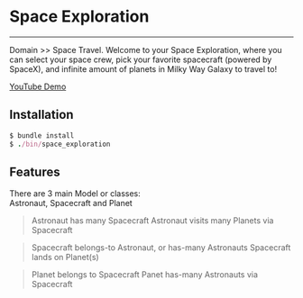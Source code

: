 # Space Exploration
---
Domain >> Space Travel.
Welcome to your Space Exploration, where you can select your space crew, pick your favorite spacecraft (powered by SpaceX), and infinite amount of planets in Milky Way Galaxy to travel to!

<a href="https://youtu.be/amt7y-bIKkk">YouTube Demo</a>

## Installation

```ruby
$ bundle install
$ ./bin/space_exploration
```

## Features

There are 3 main Model or classes:<br>
Astronaut, Spacecraft and Planet

> Astronaut has many Spacecraft 
> Astronaut visits many Planets via Spacecraft

> Spacecraft belongs-to Astronaut, or has-many Astronauts
> Spacecraft lands on Planet(s)

> Planet belongs to Spacecraft 
> Panet has-many Astronauts via Spacecraft
